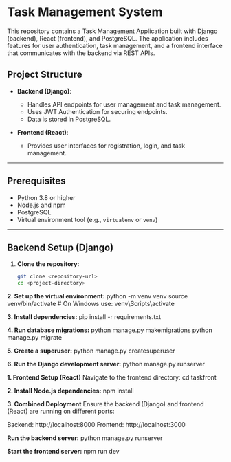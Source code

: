# Task Management System

This repository contains a Task Management Application built with Django (backend), React (frontend), and PostgreSQL. The application includes features for user authentication, task management, and a frontend interface that communicates with the backend via REST APIs.


## Project Structure

- **Backend (Django)**:
  - Handles API endpoints for user management and task management.
  - Uses JWT Authentication for securing endpoints.
  - Data is stored in PostgreSQL.

- **Frontend (React)**:
  - Provides user interfaces for registration, login, and task management.

---

## Prerequisites

- Python 3.8 or higher
- Node.js and npm
- PostgreSQL
- Virtual environment tool (e.g., `virtualenv` or `venv`)

---

## Backend Setup (Django)

1. **Clone the repository:**

   ```bash
   git clone <repository-url>
   cd <project-directory>

**2. Set up the virtual environment:**
python -m venv venv
source venv/bin/activate  # On Windows use: venv\Scripts\activate

**3. Install dependencies:**
pip install -r requirements.txt

**4. Run database migrations:**
python manage.py makemigrations
python manage.py migrate

**5. Create a superuser:**
python manage.py createsuperuser

**6. Run the Django development server:**
python manage.py runserver

**1. Frontend Setup (React)**
Navigate to the frontend directory:
cd taskfront

**2. Install Node.js dependencies:**
npm install

**3. Combined Deployment**
Ensure the backend (Django) and frontend (React) are running on different ports:

Backend: http://localhost:8000
Frontend: http://localhost:3000

**Run the backend server:**
python manage.py runserver

**Start the frontend server:**
npm run dev